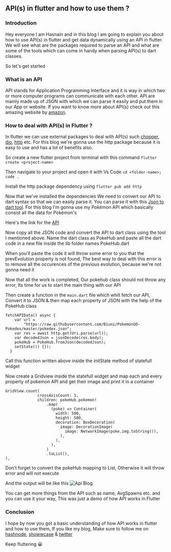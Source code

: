 ## API(s) in flutter and how to use them ?

### Introduction

Hey everyone I am Hasnain and in this blog I am going to explain you about how to use API(s) in flutter and get data dynamically using an API in flutter. We will see what are the packages required to parse an API and what are some of the tools which can come in handy when parsing API(s) to dart classes.

So let's get started

### What is an API

API stands for Application Programming Interface and it is way in which two or more computer programs can communicate with each other. API are mainly made up of JSON with which we can parse it easily and put them in our App or website. If you want to know more about API(s) check out this amazing website by [amazon](https://aws.amazon.com/what-is/api/#:~:text=API%20stands%20for%20Application%20Programming,other%20using%20requests%20and%20responses.).

### How to deal with API(s) in Flutter ?

In flutter we can use external packages to deal with API(s) such [chopper](https://pub.dev/packages/chopper), [dio](https://pub.dev/packages/dio), [http](https://pub.dev/packages/http) etc. For this blog we're gonna use the http package because it is easy to use and has a lot of benefits also.

So create a new flutter project from terminal with this command `flutter create <project-name>`

Then navigate to your project and open it with Vs Code `cd <folder-name>; code .`

Install the http package dependency using `flutter pub add http`

Now that we've installed the dependencies We need to convert our API to dart syntax so that we can easily parse it. You can parse it with this [Json to dart tool](https://javiercbk.github.io/json_to_dart/). For this blog I'm gonna use my Pokémon API which basically consist all the data for Pokémon's

Here's the link for the [API](https://raw.githubusercontent.com/Biuni/PokemonGO-Pokedex/master/pokedex.json)

Now copy all the JSON code and convert the API to dart class using the tool I mentioned above. Name the dart class as PokeHub and paste all the dart code in a new file inside the lib folder names PokeHub.dart

When you'll paste the code it will throw some error to you that the prevEvolution property is not found, The best way to deal with this error is to remove all the occurences of the previous evolution, because we're not gonna need it

Now that all the work is completed, Our pokehub class should not throw any error, Its time for us to start the main thing with our API

Then create a function in the `main.dart` file which whill fetch our API, Convert it to JSON & then map each property of JSON with the help of the PokeHub class
```
fetchAPIData() async {
    var url =
        "https://raw.githubusercontent.com/Biuni/PokemonGO-Pokedex/master/pokedex.json";
    var res = await http.get(Uri.parse(url));
    var decodedJson = jsonDecode(res.body);
    pokeHub = PokeHub.fromJson(decodedJson);
    setState(() {});
  }

```

Call this function written above inside the initState method of statefull widget

Now create a Gridview inside the statefull widget and map each and every property of pokemon API and get their image and print it in a container

```
GridView.count(
              crossAxisCount: 1,
              children: pokeHub.pokemon!
                  .map(
                    (poke) => Container(
                      width: 500,
                      height: 500,
                      decoration: BoxDecoration(
                        image: DecorationImage(
                          image: NetworkImage(poke.img.toString()),
                        ),
                      ),
                    ),
                  )
                  .toList(),
),
```

Don't forget to convert the pokeHub mapping to List, Otherwise it will throw error and will not execute

And the output will be like this
![Api Blog](https://media.giphy.com/media/UHxGwExO7sDg0CUQvb/giphy.gif)

You can get more things from the API such as name, AvgSpawns etc. and you can use it your way, This was just a demo of how API works in Flutter

### Conclusion

I hope by now you got a basic understanding of how API works in flutter and how to use them, If you like my blog, Make sure to follow me on [hashnode](https://hasnainm.hashnode.dev/), [showwcase](http://showwcase.com/hasnainmakada-99) & [twitter](http://twitter.com/Hasnain_Makada)

Keep fluttering 😀

